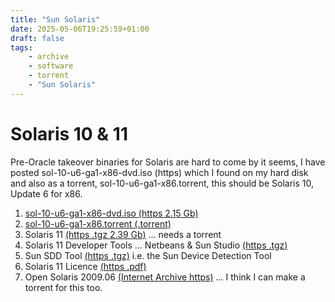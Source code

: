 ```yaml
---
title: "Sun Solaris"
date: 2025-05-06T19:25:59+01:00
draft: false
tags:
    - archive
    - software
    - torrent
    - "Sun Solaris"
---
```


# Solaris 10 & 11

Pre-Oracle takeover binaries for Solaris are hard to come by it seems, I have posted sol-10-u6-ga1-x86-dvd.iso (https) which I found on my hard disk and also as a torrent, sol-10-u6-ga1-x86.torrent, this should be Solaris 10, Update 6 for x86.

1.  [sol-10-u6-ga1-x86-dvd.iso (https 2.15 Gb)](https://drive.google.com/file/d/1-tAA56kk3-qqh0ThwIZcz9E522BuWpcE/view?usp=drive_link)
2.  [sol-10-u6-ga1-x86.torrent (.torrent)](https://dfl.ddns.net/share/sol-10-u6-ga1-x86.torrent)
3. Solaris 11 [(https .tgz 2.39 Gb)](https://drive.google.com/file/d/1-yyAH_IhDjoeuV-1q8zPIjun-l_ihJ1Z/view?usp=drive_link) ... needs a torrent
4. Solaris 11 Developer Tools ... Netbeans & Sun Studio [(https .tgz)](https://drive.google.com/file/d/10O421-daT7jDpHTG6h_D2EEo_CM6Stqm/view?usp=drive_link)
5. Sun SDD Tool [(https .tgz)](https://drive.google.com/file/d/1-vVOdkhMipM1wqKh-jNCDCbUJxJwTgWw/view?usp=drive_link) i.e. the Sun Device Detection Tool
6. Solaris 11 Licence [(https .pdf)](https://drive.google.com/file/d/1-veXj1OUGCWY4Rc0ianvc7aOaEc13mi6/view?usp=drive_link)
7.  Open Solaris 2009.06 [(Internet Archive https)](https://archive.org/details/open-solaris) ... I think I can make a torrent for this too. 

